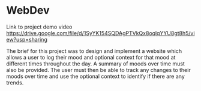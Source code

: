 # WebDev
Link to project demo video
https://drive.google.com/file/d/1SyYK154SQDAgPTVkQx8oqlqYYU8gt8h5/view?usp=sharing

The brief for this project was to design and implement a website which allows a user to log their mood and optional context for that mood at different times throughout the day. A summary of moods over time must also be provided. The user must then be able to track any changes to their moods over time and use the optional context to identify if there are any trends. 
